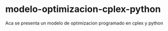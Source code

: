 # modelo-optimizacion-cplex-python
Aca se presenta un modelo de optimizacion programado en cplex y python
